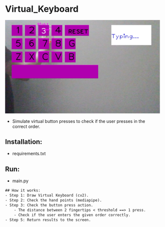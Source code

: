 # Virtual_Keyboard
![img.png](img.png)
- Simulate virtual button presses to check if the user presses in the correct order.
## Installation:
- requirements.txt


## Run:
- main.py
``` shell
## How it works:
- Step 1: Draw Virtual Keyboard (cv2).
- Step 2: Check the hand points (mediapipe).
- Step 3: Check the button press action.
	- The distance between 2 fingertips < threshold ==> 1 press.
    - Check if the user enters the given order correctly.
- Step 5: Return results to the screen.
